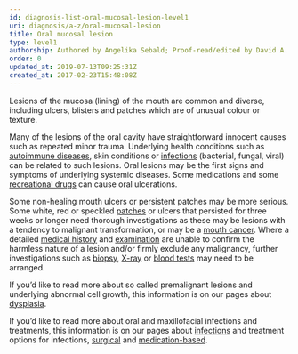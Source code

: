 ```yaml
---
id: diagnosis-list-oral-mucosal-lesion-level1
uri: diagnosis/a-z/oral-mucosal-lesion
title: Oral mucosal lesion
type: level1
authorship: Authored by Angelika Sebald; Proof-read/edited by David A. Mitchell
order: 0
updated_at: 2019-07-13T09:25:31Z
created_at: 2017-02-23T15:48:08Z
---
```


<p>Lesions of the mucosa (lining) of the mouth are common and diverse,
    including ulcers, blisters and patches which are of unusual
    colour or texture.</p>
<p>Many of the lesions of the oral cavity have straightforward innocent
    causes such as repeated minor trauma. Underlying health conditions
    such as <a href="/treatment/other/medication/inflammation">autoimmune diseases</a>,
    skin conditions or <a href="/diagnosis/a-z/infection">infections</a>    (bacterial, fungal, viral) can be related to such lesions.
    Oral lesions may be the first signs and symptoms of underlying
    systemic diseases. Some medications and some <a href="/diagnosis/drugs/overview">recreational drugs</a>    can cause oral ulcerations.</p>
<p>Some non-healing mouth ulcers or persistent patches may be more
    serious. Some white, red or speckled <a href="/diagnosis/a-z/dysplasia">patches</a>    or ulcers that persisted for three weeks or longer need thorough
    investigations as these may be lesions with a tendency to
    malignant transformation, or may be a <a href="/diagnosis/a-z/cancer/mouth-cancer">mouth cancer</a>.
    Where a detailed <a href="/diagnosis/tests/medical-history">medical history</a>    and <a href="/diagnosis/tests/examination">examination</a>    are unable to confirm the harmless nature of a lesion and/or
    firmly exclude any malignancy, further investigations such
    as <a href="/diagnosis/tests/biopsy">biopsy</a>, <a href="/diagnosis/tests/x-ray">X-ray</a>    or <a href="/diagnosis/tests/blood-tests">blood tests</a>    may need to be arranged.</p>
<aside>
    <p>If you’d like to read more about so called premalignant lesions
        and underlying abnormal cell growth, this information
        is on our pages about <a href="/diagnosis/a-z/dysplasia">dysplasia</a>.</p>
</aside>
<aside>
    <p>If you’d like to read more about oral and maxillofacial infections
        and treatments, this information is on our pages about
        <a href="/diagnosis/a-z/infection">infections</a> and
        treatment options for infections, <a href="/treatment/surgery/infection">surgical</a>        and <a href="/treatment/other/medication/infection">medication-based</a>.</p>
</aside>
